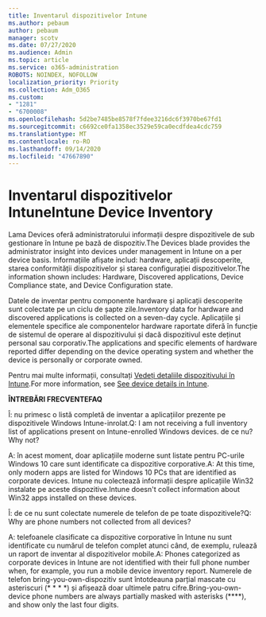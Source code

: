 ```yaml
---
title: Inventarul dispozitivelor Intune
ms.author: pebaum
author: pebaum
manager: scotv
ms.date: 07/27/2020
ms.audience: Admin
ms.topic: article
ms.service: o365-administration
ROBOTS: NOINDEX, NOFOLLOW
localization_priority: Priority
ms.collection: Adm_O365
ms.custom:
- "1281"
- "6700008"
ms.openlocfilehash: 5d2be7485be8578f7fdee3216dc6f3970be67fd1
ms.sourcegitcommit: c6692ce0fa1358ec3529e59ca0ecdfdea4cdc759
ms.translationtype: MT
ms.contentlocale: ro-RO
ms.lasthandoff: 09/14/2020
ms.locfileid: "47667890"
---
```

# <a name="intune-device-inventory"></a><span data-ttu-id="fb957-102">Inventarul dispozitivelor Intune</span><span class="sxs-lookup"><span data-stu-id="fb957-102">Intune Device Inventory</span></span>

<span data-ttu-id="fb957-103">Lama Devices oferă administratorului informații despre dispozitivele de sub gestionare în Intune pe bază de dispozitiv.</span><span class="sxs-lookup"><span data-stu-id="fb957-103">The Devices blade provides the administrator insight into devices under management in Intune on a per device basis.</span></span> <span data-ttu-id="fb957-104">Informațiile afișate includ: hardware, aplicații descoperite, starea conformității dispozitivelor și starea configurației dispozitivelor.</span><span class="sxs-lookup"><span data-stu-id="fb957-104">The information shown includes: Hardware, Discovered applications, Device Compliance state, and Device Configuration state.</span></span>

<span data-ttu-id="fb957-105">Datele de inventar pentru componente hardware și aplicații descoperite sunt colectate pe un ciclu de șapte zile.</span><span class="sxs-lookup"><span data-stu-id="fb957-105">Inventory data for hardware and discovered applications is collected on a seven-day cycle.</span></span> <span data-ttu-id="fb957-106">Aplicațiile și elementele specifice ale componentelor hardware raportate diferă în funcție de sistemul de operare al dispozitivului și dacă dispozitivul este deținut personal sau corporativ.</span><span class="sxs-lookup"><span data-stu-id="fb957-106">The applications and specific elements of hardware reported differ depending on the device operating system and whether the device is personally or corporate owned.</span></span>

<span data-ttu-id="fb957-107">Pentru mai multe informații, consultați [Vedeți detaliile dispozitivului în Intune](https://docs.microsoft.com/intune/device-inventory).</span><span class="sxs-lookup"><span data-stu-id="fb957-107">For more information, see [See device details in Intune](https://docs.microsoft.com/intune/device-inventory).</span></span>

<span data-ttu-id="fb957-108">**ÎNTREBĂRI FRECVENTE**</span><span class="sxs-lookup"><span data-stu-id="fb957-108">**FAQ**</span></span>

<span data-ttu-id="fb957-109">Î: nu primesc o listă completă de inventar a aplicațiilor prezente pe dispozitivele Windows Intune-inrolat.</span><span class="sxs-lookup"><span data-stu-id="fb957-109">Q: I am not receiving a full inventory list of applications present on Intune-enrolled Windows devices.</span></span> <span data-ttu-id="fb957-110">de ce nu?</span><span class="sxs-lookup"><span data-stu-id="fb957-110">Why not?</span></span>

<span data-ttu-id="fb957-111">A: în acest moment, doar aplicațiile moderne sunt listate pentru PC-urile Windows 10 care sunt identificate ca dispozitive corporative.</span><span class="sxs-lookup"><span data-stu-id="fb957-111">A: At this time, only modern apps are listed for Windows 10 PCs that are identified as corporate devices.</span></span> <span data-ttu-id="fb957-112">Intune nu colectează informații despre aplicațiile Win32 instalate pe aceste dispozitive.</span><span class="sxs-lookup"><span data-stu-id="fb957-112">Intune doesn't collect information about Win32 apps installed on these devices.</span></span>

<span data-ttu-id="fb957-113">Î: de ce nu sunt colectate numerele de telefon de pe toate dispozitivele?</span><span class="sxs-lookup"><span data-stu-id="fb957-113">Q: Why are phone numbers not collected from all devices?</span></span>

<span data-ttu-id="fb957-114">A: telefoanele clasificate ca dispozitive corporative în Intune nu sunt identificate cu numărul de telefon complet atunci când, de exemplu, rulează un raport de inventar al dispozitivelor mobile.</span><span class="sxs-lookup"><span data-stu-id="fb957-114">A: Phones categorized as corporate devices in Intune are not identified with their full phone number when, for example, you run a mobile device inventory report.</span></span> <span data-ttu-id="fb957-115">Numerele de telefon bring-you-own-dispozitiv sunt întotdeauna parțial mascate cu asteriscuri (\* \* \* \*) și afișează doar ultimele patru cifre.</span><span class="sxs-lookup"><span data-stu-id="fb957-115">Bring-you-own-device phone numbers are always partially masked with asterisks (\*\*\*\*), and show only the last four digits.</span></span>